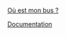 [Où est mon bus ?](https://ben365.github.io/ouestmonbus/)

[Documentation](https://ben365.github.io/ouestmonbus/docs/)

